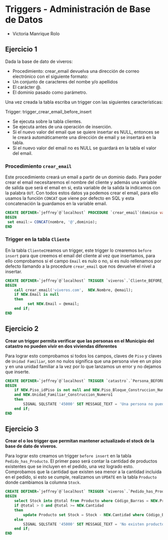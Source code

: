 # Triggers - Administración de Base de Datos

- Victoria Manrique Rolo

## Ejercicio 1
Dada la base de dato de viveros:
- Procedimiento: crear_email devuelva una dirección de correo electrónico con el siguiente formato:
- Un conjunto de caracteres del nombe y/o apellidos
- El carácter @.
- El dominio pasado como parámetro.

Una vez creada la tabla escriba un trigger con las siguientes características:

Trigger: trigger_crear_email_before_insert
- Se ejecuta sobre la tabla clientes.
- Se ejecuta antes de una operación de inserción.
- Si el nuevo valor del email que se quiere insertar es NULL, entonces se le creará automáticamente una dirección de email y se insertará en la tabla.
- Si el nuevo valor del email no es NULL se guardará en la tabla el valor del email.

### Procedimiento `crear_email`

Este procedimiento creará un email a partir de un dominio dado. Para poder crear el email necesitaremos el nombre del cliente y además una variable de salida que será el email en si, esta variable de la salida la indicamos con la palabra `OUT`. Con todos estos datos ya podemos crear el email, para ello usamos la función `CONCAT` que viene por defecto en SQL y esta concatenación la guardamos en la variable email.

```sql
CREATE DEFINER=`jeffrey`@`localhost` PROCEDURE `crear_email`(dominio varchar(25), nombre varchar(55), OUT email varchar(55))
BEGIN
 set email:= CONCAT(nombre, '@',dominio);
END
```

### Trigger en la tabla `Cliente`

En la tabla `Cliente`creamos un trigger, este trigger lo crearemos `before insert` para que creemos el email del cliente al vez que insertamos, para ello comprobamos si el campo `Email` es nulo o no, si es nulo rellenamos por defecto llamando a la procedure `crear_email` que nos devuelve el nivel a insertar.

```sql
CREATE DEFINER=`jeffrey`@`localhost` TRIGGER `viveros`.`Cliente_BEFORE_INSERT` BEFORE INSERT ON `Cliente` FOR EACH ROW
BEGIN
	call crear_email('viveros.com',  NEW.Nombre, @email);
    if NEW.Email is null
    then
		  set NEW.Email = @email;
	end if;
END
```

## Ejercicio 2

**Crear un trigger permita verificar que las personas en el Municipio del catastro no pueden vivir en dos viviendas diferentes**

Para lograr esto comprobamos si todos los campos, claves de `Piso` y claves de `Unidad Familiar`, son no nulos significa que una persona vive en un piso y en una unidad familiar a la vez por lo que lanzamos un error y no dejamos que inserte.

```sql
CREATE DEFINER=`jeffrey`@`localhost` TRIGGER `catastro`.`Persona_BEFORE_INSERT` BEFORE INSERT ON `Persona` FOR EACH ROW
BEGIN
	if NEW.Piso_idPiso is not null and NEW.Piso_Bloque_Construccion_Numero is not null 
    and NEW.Unidad_Familiar_Construccion_Numero1
    then
		SIGNAL SQLSTATE '45000' SET MESSAGE_TEXT = 'Una persona no puede vivir en dos viviendas';
	end if;
END
```
## Ejercicio 3

**Crear el o los trigger que permitan mantener actualizado el stock de la base de dato de viveros.**

Para lograr esto creamos un trigger `before insert` en la tabla `Pedido_has_Producto`. El primer paso será contar la cantidad de productos existentes que se incluyen en el pedido, una vez logrado esto. Comprobamos que la cantidad que existen sea menor a la cantidad incluida en el pedido, si esto se cumple, realizamos un `UPDATE` en la tabla `Producto` donde cambiamos la columna `Stock`.

```sql
CREATE DEFINER=`jeffrey`@`localhost` TRIGGER `viveros`.`Pedido_has_Producto_BEFORE_INSERT` BEFORE INSERT ON `Pedido_has_Producto` FOR EACH ROW
BEGIN
	select Stock into @total from Producto where Código_Barras = NEW.Producto_Código_Barras;
    if @total > 0 and @total >= NEW.Cantidad
    then
		update Producto set Stock = Stock - NEW.Cantidad where Código_Barras = NEW.Producto_Código_Barras;
	else
		SIGNAL SQLSTATE '45000' SET MESSAGE_TEXT = 'No existen productos en stock';
	end if;
END
```